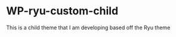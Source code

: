 WP-ryu-custom-child
===================

This is a child theme that I am developing based off the Ryu theme
